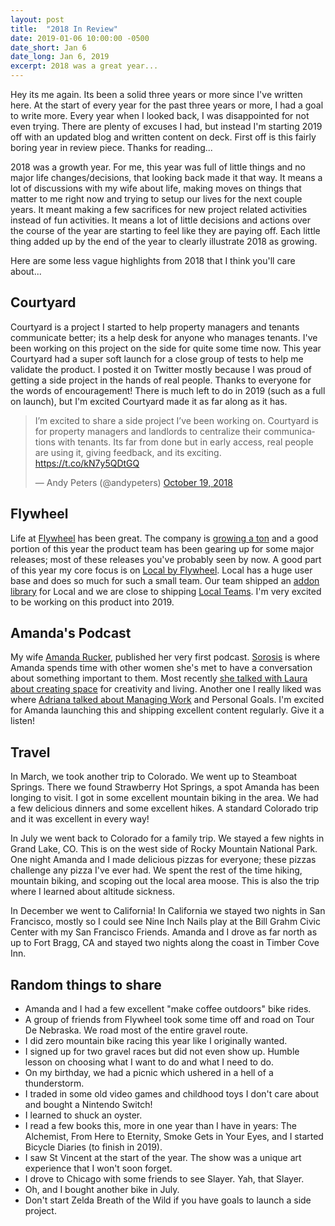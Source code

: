 ```yaml
---
layout: post
title:  "2018 In Review"
date: 2019-01-06 10:00:00 -0500
date_short: Jan 6
date_long: Jan 6, 2019
excerpt: 2018 was a great year...
---
```


Hey its me again.  Its been a solid three years or more since I've written here.  At the start of every year for the past three years or more, I had a goal to write more.  Every year when I looked back, I was disappointed for not even trying.  There are plenty of excuses I had, but instead I'm starting 2019 off with an updated blog and written content on deck.  First off is this fairly boring year in review piece. Thanks for reading...

2018 was a growth year.  For me, this year was full of little things and no major life changes/decisions, that looking back made it that way. It means a lot of discussions with my wife about life, making moves on things that matter to me right now and trying to setup our lives for the next couple years.  It meant making a few sacrifices for new project related activities instead of fun activities.  It means a lot of little decisions and actions over the course of the year are starting to feel like they are paying off.  Each little thing added up by the end of the year to clearly illustrate 2018 as growing.

Here are some less vague highlights from 2018 that I think you'll care about...

## Courtyard
Courtyard is a project I started to help property managers and tenants communicate better; its a help desk for anyone who manages tenants.  I've been working on this project on the side for quite some time now.  This year Courtyard had a super soft launch for a close group of tests to help me validate the product.  I posted it on Twitter mostly because I was proud of getting a side project in the hands of real people.  Thanks to everyone for the words of encouragement!  There is much left to do in 2019 (such as a full on launch), but I'm excited Courtyard made it as far along as it has.

<blockquote class="twitter-tweet"><p lang="en" dir="ltr">I’m excited to share a side project I’ve been working on. Courtyard is for property managers and landlords to centralize their communications with tenants. Its far from done but in early access, real people are using it, giving feedback, and its exciting. <a href="https://t.co/kN7y5QDtGQ">https://t.co/kN7y5QDtGQ</a></p>&mdash; Andy Peters (@andypeters) <a href="https://twitter.com/andypeters/status/1053286680432705538?ref_src=twsrc%5Etfw">October 19, 2018</a></blockquote> <script async src="https://platform.twitter.com/widgets.js" charset="utf-8"></script>

## Flywheel

Life at [Flywheel](http://getflywheel.com) has been great.  The company is [growing a ton](https://getflywheel.com/news/flywheel-breaks-the-top-500-as-one-of-americas-fastest-growing-companies/) and a good portion of this year the product team has been gearing up for some major releases; most of these releases you've probably seen by now.  A good part of this year my core focus is on [Local by Flywheel](https://localwp.com).  Local has a huge user base and does so much for such a small team.  Our team shipped an [addon library](https://localwp.com/add-ons/) for Local and we are close to shipping [Local Teams](https://hub.localwp.com/create).  I'm very excited to be working on this product into 2019.

## Amanda's Podcast

My wife [Amanda Rucker](http://amandarucker.com), published her very first podcast.  [Sorosis](https://sorosis.simplecast.com) is where Amanda spends time with other women she's met to have a conversation about something important to them.  Most recently [she talked with Laura about creating space](https://sorosis.simplecast.com/episodes/lauraburhenn-1937dbad) for creativity and living.  Another one I really liked was where [Adriana talked about Managing Work](https://sorosis.simplecast.com/episodes/1f8c29c2-1f8c29c2) and Personal Goals.   I'm excited for Amanda launching this and shipping excellent content regularly.  Give it a listen!

## Travel

In March, we took another trip to Colorado.  We went up to Steamboat Springs.  There we found Strawberry Hot Springs, a spot Amanda has been longing to visit.  I got in some excellent mountain biking in the area.  We had a few delicious dinners and some excellent hikes.  A standard Colorado trip and it was excellent in every way!

In July we went back to Colorado for a family trip.  We stayed a few nights in Grand Lake, CO.  This is on the west side of Rocky Mountain National Park.  One night Amanda and I made delicious pizzas for everyone; these pizzas challenge any pizza I've ever had.  We spent the rest of the time hiking, mountain biking, and scoping out the local area moose.  This is also the trip where I learned about altitude sickness.

In December we went to California!  In California we stayed two nights in San Francisco, mostly so I could see Nine Inch Nails play at the Bill Grahm Civic Center with my San Francisco Friends.  Amanda and I drove as far north as up to Fort Bragg, CA and stayed two nights along the coast in Timber Cove Inn.


## Random things to share

* Amanda and I had a few excellent "make coffee outdoors" bike rides.
* A group of friends from Flywheel took some time off and road on Tour De Nebraska.  We road most of the entire gravel route.
* I did zero mountain bike racing this year like I originally wanted.
* I signed up for two gravel races but did not even show up.  Humble lesson on choosing what I want to do and what I need to do.
* On my birthday, we had a picnic which ushered in a hell of a thunderstorm.
* I traded in some old video games and childhood toys I don't care about and bought a Nintendo Switch!
* I learned to shuck an oyster.
* I read a few books this, more in one year than I have in years:  The Alchemist, From Here to Eternity, Smoke Gets in Your Eyes, and I started Bicycle Diaries (to finish in 2019).
* I saw St Vincent at the start of the year.  The show was a unique art experience that I won't soon forget.
* I drove to Chicago with some friends to see Slayer.  Yah, that Slayer.
* Oh, and I bought another bike in July.
* Don't start Zelda Breath of the Wild if you have goals to launch a side project.
